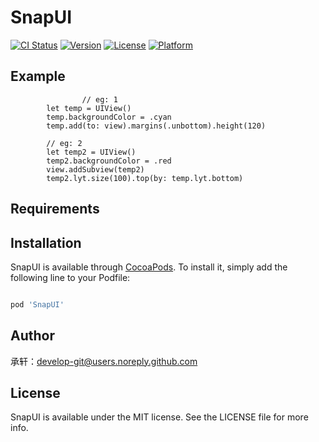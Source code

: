 # SnapUI

[![CI Status](https://img.shields.io/travis/FullStack-Jian/SnapUI.svg?style=flat)](https://travis-ci.org/FullStack-Jian/SnapUI)
[![Version](https://img.shields.io/cocoapods/v/SnapUI.svg?style=flat)](https://cocoapods.org/pods/SnapUI)
[![License](https://img.shields.io/cocoapods/l/SnapUI.svg?style=flat)](https://cocoapods.org/pods/SnapUI)
[![Platform](https://img.shields.io/cocoapods/p/SnapUI.svg?style=flat)](https://cocoapods.org/pods/SnapUI)

## Example

```
                // eg: 1
        let temp = UIView()
        temp.backgroundColor = .cyan
        temp.add(to: view).margins(.unbottom).height(120)
        
        // eg: 2
        let temp2 = UIView()
        temp2.backgroundColor = .red
        view.addSubview(temp2)
        temp2.lyt.size(100).top(by: temp.lyt.bottom)
```

## Requirements

## Installation

SnapUI is available through [CocoaPods](https://cocoapods.org). To install
it, simply add the following line to your Podfile:

```ruby

pod 'SnapUI'
```

## Author

承轩：develop-git@users.noreply.github.com

## License

SnapUI is available under the MIT license. See the LICENSE file for more info.
